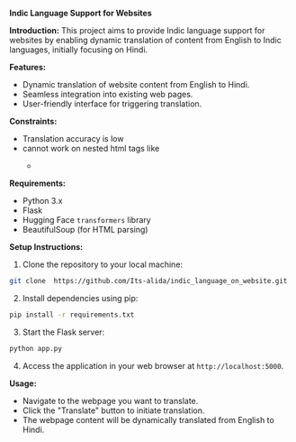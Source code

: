**Indic Language Support for Websites**

**Introduction:**
This project aims to provide Indic language support for websites by enabling dynamic translation of content from English to Indic languages, initially focusing on Hindi.

**Features:**
- Dynamic translation of website content from English to Hindi.
- Seamless integration into existing web pages.
- User-friendly interface for triggering translation.

**Constraints:**
- Translation accuracy is low
- cannot work on nested html tags like <nav><ul><li></li></ul></nav>

**Requirements:**
- Python 3.x
- Flask
- Hugging Face `transformers` library
- BeautifulSoup (for HTML parsing)

**Setup Instructions:**
1. Clone the repository to your local machine:

```bash
git clone  https://github.com/Its-alida/indic_language_on_website.git
```

2. Install dependencies using pip:

```bash
pip install -r requirements.txt
```

3. Start the Flask server:

```bash
python app.py
```

4. Access the application in your web browser at `http://localhost:5000`.

**Usage:**
- Navigate to the webpage you want to translate.
- Click the "Translate" button to initiate translation.
- The webpage content will be dynamically translated from English to Hindi.
